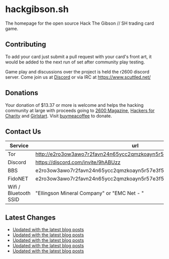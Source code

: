# hackgibson.sh
The homepage for the open source Hack The Gibson // SH trading card game.


## Contributing

To add your card just submit a pull request with your card's front art, it would be added to the next run of set after community play testing.

Game play and discussions over the project is held the r2600 discord server. Come join us at [Discord](https://discord.com/invite/9hABUzz) or via IRC at https://www.scuttled.net/


## Donations

Your donation of $13.37 or more is welcome and helps the hacking community at large with proceeds going to [2600 Magazine](https://2600.com/), [Hackers for Charity](https://hackersforcharity.org) and [Girlstart](https://girlstart.org).  Visit [buymeacoffee](https://www.buymeacoffee.com/hackgibson.sh) to donate.


## Contact Us

Service | url
-|-
Tor | http://e2ro3ow3awo7r2favn24n65ycc2qmzkoayn5r57e3f56nvjwdcgg32ad.onion
Discord | https://discord.com/invite/9hABUzz
BBS | e2ro3ow3awo7r2favn24n65ycc2qmzkoayn5r57e3f56nvjwdcgg32ad.onion:23
FidoNET | e2ro3ow3awo7r2favn24n65ycc2qmzkoayn5r57e3f56nvjwdcgg32ad.onion:24554
Wifi / Bluetooth SSID | "Ellingson Mineral Company" or "EMC Net - <fidonet address>"

## Latest Changes
<!-- BLOG-POST-LIST:START -->
- [Updated with the latest blog posts](https://github.com/DFW2600/hackgibson.sh/commit/0e68dab3632a8747f92d3dff69b5121453329f42)
- [Updated with the latest blog posts](https://github.com/DFW2600/hackgibson.sh/commit/05f6279691cca23a6b7b91cf0ee1bf174af5f199)
- [Updated with the latest blog posts](https://github.com/DFW2600/hackgibson.sh/commit/da7685eef93ecf22adfcd4795cbeeb7126c823ef)
- [Updated with the latest blog posts](https://github.com/DFW2600/hackgibson.sh/commit/265d037b2a227c0c8ce596eb06a17141e33aae3b)
- [Updated with the latest blog posts](https://github.com/DFW2600/hackgibson.sh/commit/7cd88a3568e1ad217ffdeea7c081da2cee9cb1ac)
<!-- BLOG-POST-LIST:END -->

